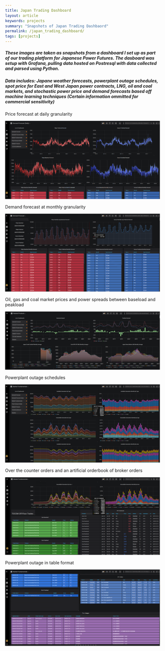 ```yaml
---
title: Japan Trading Dashboard
layout: article
keywords: projects
summary: "Snapshots of Japan Trading Dashbaord"
permalink: /japan_trading_dashboard/
tags: [projects]
---
```


##### These images are taken as snapshots from a dashboard I set up as part of our trading platform for Japanese Power Futures. The dasboard was setup with Grafana, pulling data hosted on Postresql with data collected and parsed using Python.

##### Data includes: Japane weather forecasts, powerplant outage schedules, spot price for East and West Japan power contracts, LNG, oil and coal markets, and stochastic power price and demand forecasts based off machine learning techniques (Certain information ommitted for commercial sensitivity)


<div>
    <p> Price forecast at daily granularity </p>
    <img src="/images/daily_price_forecast.png" />
    <br/>
    <p> Demand forecast at monthly granularity</p>
    <img src="/images/demand forecast.png" />
    <br/>
    <p> Oil, gas and coal market prices and power spreads between baseload and peakload</p>
    <img src="/images/fuels.png" />
    <br/>
    <p> Powerplant outage schedules </p>
    <img src="/images/powerplant_outages.png" />
    <br/>
    <p> Over the counter orders and an artificial orderbook of broker orders </p>
    <img src="/images/otc_orders.png" />
    <br/>
    <p> Powerplant outage in table format </p>
    <img src="/images/outage_table.png" />

</div>
